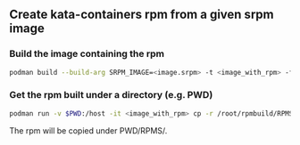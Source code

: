 ## Create kata-containers rpm from a given srpm image

### Build the image containing the rpm
```sh
podman build --build-arg SRPM_IMAGE=<image.srpm> -t <image_with_rpm> -f Containerfile .
```

### Get the rpm built under a directory (e.g. PWD)
```sh
podman run -v $PWD:/host -it <image_with_rpm> cp -r /root/rpmbuild/RPMS /host
```
The rpm will be copied under PWD/RPMS/.